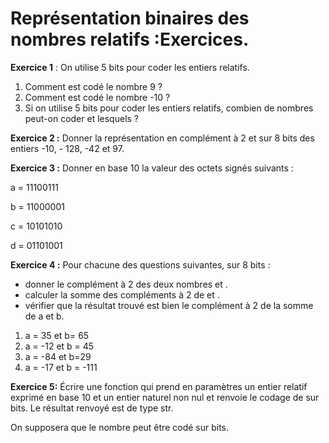 # Représentation binaires des nombres relatifs :Exercices. 



**Exercice 1** : On utilise 5 bits pour coder les entiers relatifs. 

1. Comment est codé le nombre 9 ?
2. Comment est codé le nombre -10 ?  
3. Si on utilise 5 bits pour coder les entiers relatifs, combien de nombres peut-on coder et lesquels ?  



**Exercice 2 :** Donner la représentation en complément à 2 et sur 8 bits  des entiers -10, - 128, -42 et 97. 



**Exercice 3 :** Donner en base 10 la valeur des octets signés suivants :

a =  11100111 

b =  11000001

c = 10101010

d = 01101001



**Exercice 4 :** Pour chacune des questions suivantes, sur 8 bits :

- donner le complément à 2 des deux nombres  et .
- calculer la somme des compléments à 2 de  et .  
- vérifier que la résultat trouvé est bien le complément à 2 de la somme de a et b.  

1.  a = 35 et b= 65
2. a = -12 et b = 45 
3. a = -84 et b=29
4. a = -17  et  b = -111



**Exercice 5:**  Écrire une fonction qui prend en paramètres un entier relatif  exprimé en base 10 et un entier naturel non nul  et renvoie le codage de  sur  bits. Le résultat renvoyé est de type str. 

On supposera que le nombre  peut être codé sur  bits. 
